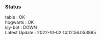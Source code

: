 ### Status


table : OK  
hogwarts : OK  
icy-bot : DOWN  
Latest Update : 2022-10-02 14:12:56.053895
